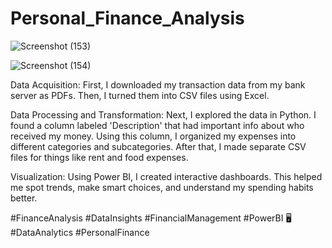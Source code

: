# Personal_Finance_Analysis

![Screenshot (153)](https://github.com/ipratik35/Personal_Finance_Analysis/assets/125380171/759d6ec0-b0e0-4f63-a06e-6f97d803bb82)

![Screenshot (154)](https://github.com/ipratik35/Personal_Finance_Analysis/assets/125380171/e82597c6-c25a-40ed-b7b8-61d66e848db7)

Data Acquisition:
First, I downloaded my transaction data from my bank server as PDFs. Then, I turned them into CSV files using Excel.

Data Processing and Transformation:
Next, I explored the data in Python. I found a column labeled 'Description' that had important info about who received my money. Using this column, I organized my expenses into different categories and subcategories. After that, I made separate CSV files for things like rent and food expenses.


Visualization:
Using Power BI, I created interactive dashboards.  This helped me spot trends, make smart choices, and understand my spending habits better.

#FinanceAnalysis  #DataInsights  #FinancialManagement  #PowerBI 🖥 #DataAnalytics  #PersonalFinance 
